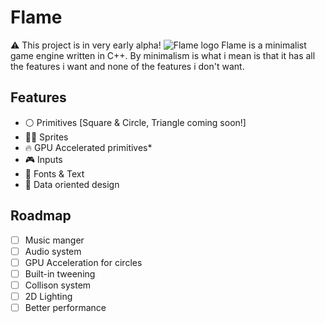 # Flame
⚠️ This project is in very early alpha!
![Flame logo](https://cdn.discordapp.com/attachments/977747444697813032/1002054893080674395/Frame_1_16.png)
Flame is a minimalist game engine written in C++. By minimalism is what i mean is that it has all the features i want and none of the features i don't want.
## Features
- ⚪️ Primitives [Square & Circle, Triangle coming soon!]
- 🏃‍♀️ Sprites
- 🔥 GPU Accelerated primitives*
- 🎮 Inputs
- 💬 Fonts & Text
- 📀 Data oriented design

## Roadmap
- [ ] Music manger
- [ ] Audio system
- [ ] GPU Acceleration for circles
- [ ] Built-in tweening
- [ ] Collison system
- [ ] 2D Lighting
- [ ] Better performance
